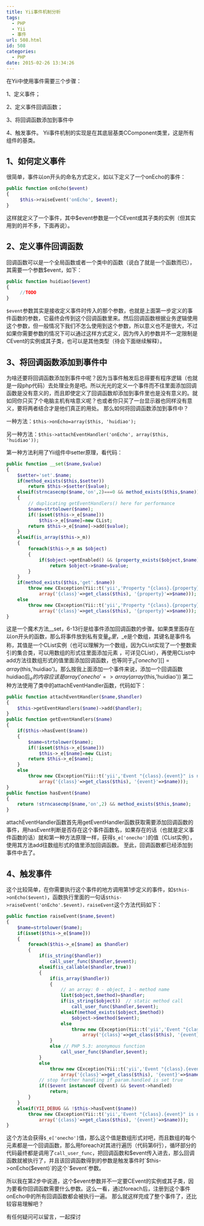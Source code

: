 ```yaml
---
title: Yii事件机制分析
tags:
  - PHP
  - Yii
  - 事件
url: 508.html
id: 508
categories:
  - PHP
date: 2015-02-26 13:34:26
---
```


在Yii中使用事件需要三个步骤：

1、定义事件；

2、定义事件回调函数；

3、将回调函数添加到事件中

4、触发事件。 Yii事件机制的实现是在其底层基类CComponent类里，这是所有组件的基类。

<!-- more -->

1、如何定义事件
--------

很简单，事件以on开头的命名方式定义，如以下定义了一个onEcho的事件：

```php
public function onEcho($event)
{
     $this->raiseEvent('onEcho', $event);
}
```

这样就定义了一个事件，其中$event参数是一个CEvent或其子类的实例（但其实用到的并不多，下面再说）。

2、定义事件回调函数
----------

回调函数可以是一个全局函数或者一个类中的函数（说白了就是一个函数而已），其需要一个参数$event，如下：

```php
public function huidiao($event)
{
     //TODO
}
```

`$event`参数其实是接收定义事件时传入的那个参数，也就是上面第一步定义的事件函数的参数，它最终会传到这个回调函数里来。然后回调函数根据业务逻辑使用这个参数，但一般情况下我们不怎么使用到这个参数，所以意义也不是很大，不过如果你需要参数的情况下可以通过这样方式定义，因为传入的参数并不一定限制是CEvent的实例或其子类，也可以是其他类型（待会下面继续解释）。

3、将回调函数添加到事件中
-------------

为啥还要将回调函数添加到事件中呢？因为当事件触发后总得要有程序逻辑（也就是一段php代码）去处理业务是吧。所以光光的定义一个事件而不往里面添加回调函数是没有意义的，而且即使定义了回调函数却添加到事件里也是没有意义的。就如同你只买了个电脑主机有啥意义呢？也或者你只买了一台显示器也同样没有意义，要将两者结合才是他们真正的用处。 那么如何将回调函数添加到事件中？

一种方法：`$this->onEcho=array($this, 'huidiao');`

另一种方法：`$this->attachEventHandler('onEcho', array($this, 'huidiao'));`

第一种方法利用了Yii组件中setter原理，看代码：

```php
public function __set($name,$value)
{
	$setter='set'.$name;
	if(method_exists($this,$setter))
		return $this->$setter($value);
	elseif(strncasecmp($name,'on',2)===0 && method_exists($this,$name))
	{
		// duplicating getEventHandlers() here for performance
		$name=strtolower($name);
		if(!isset($this->_e[$name]))
			$this->_e[$name]=new CList;
		return $this->_e[$name]->add($value);
	}
	elseif(is_array($this->_m))
	{
		foreach($this->_m as $object)
		{
			if($object->getEnabled() && (property_exists($object,$name) || $object->canSetProperty($name)))
				return $object->$name=$value;
		}
	}
	if(method_exists($this,'get'.$name))
		throw new CException(Yii::t('yii','Property "{class}.{property}" is read only.',
			array('{class}'=>get_class($this), '{property}'=>$name)));
	else
		throw new CException(Yii::t('yii','Property "{class}.{property}" is not defined.',
			array('{class}'=>get_class($this), '{property}'=>$name)));
}
```

这是一个魔术方法__set，6-13行是给事件添加回调函数的步骤。如果类里面存在以on开头的函数，那么将事件放到私有变量$_e里，$_e是个数组，其键名是事件名称，其值是一个CList实例（也可以理解为一个数组，因为CList实现了一个整数索引的集合类，可以用数组的形式往里面添加元素 ，可详见CList），再使用CList中add方法往数组形式的值里面添加回调函数，也等同于$_e['onecho'][]=array($this,'huidiao')。那么按我上面添加一个事件来说，添加一个回调函数huidiao后$_e的内容应该是array('onecho'=>array(array($this,'huidiao')) 第二种方法使用了类中的attachEventHandler函数，代码如下：

```php
public function attachEventHandler($name,$handler)
{
	$this->getEventHandlers($name)->add($handler);
}
public function getEventHandlers($name)
{
	if($this->hasEvent($name))
	{
		$name=strtolower($name);
		if(!isset($this->_e[$name]))
			$this->_e[$name]=new CList;
		return $this->_e[$name];
	}
	else
		throw new CException(Yii::t('yii','Event "{class}.{event}" is not defined.',
			array('{class}'=>get_class($this), '{event}'=>$name)));
}
public function hasEvent($name)
{
	return !strncasecmp($name,'on',2) && method_exists($this,$name);
}
```

attachEventHandler函数首先用getEventHandler函数获取需要添加回调函数的事件，用hasEvent判断是否存在这个事件函数名，如果存在的话（也就是定义事件函数的话）就和第一种方法原理一样，获得`$_e['onecho']`的值（CList实例），使用其方法add往数组形式的值里添加回调函数。 至此，回调函数都已经添加到事件中去了。

4、触发事件
------

这个比较简单，在你需要执行这个事件的地方调用第1步定义的事件，如`$this->onEcho($event)`，函数执行里面的一句话`$this->raiseEvent('onEcho'.$event)，raiseEvent`这个方法代码如下：

```php
public function raiseEvent($name,$event)
{
	$name=strtolower($name);
	if(isset($this->_e[$name]))
	{
		foreach($this->_e[$name] as $handler)
		{
			if(is_string($handler))
				call_user_func($handler,$event);
			elseif(is_callable($handler,true))
			{
				if(is_array($handler))
				{
					// an array: 0 - object, 1 - method name
					list($object,$method)=$handler;
					if(is_string($object))	// static method call
						call_user_func($handler,$event);
					elseif(method_exists($object,$method))
						$object->$method($event);
					else
						throw new CException(Yii::t('yii','Event "{class}.{event}" is attached with an invalid handler "{handler}".',
							array('{class}'=>get_class($this), '{event}'=>$name, '{handler}'=>$handler[1])));
				}
				else // PHP 5.3: anonymous function
					call_user_func($handler,$event);
			}
			else
				throw new CException(Yii::t('yii','Event "{class}.{event}" is attached with an invalid handler "{handler}".',
					array('{class}'=>get_class($this), '{event}'=>$name, '{handler}'=>gettype($handler))));
			// stop further handling if param.handled is set true
			if(($event instanceof CEvent) && $event->handled)
				return;
		}
	}
	elseif(YII_DEBUG && !$this->hasEvent($name))
		throw new CException(Yii::t('yii','Event "{class}.{event}" is not defined.',
			array('{class}'=>get_class($this), '{event}'=>$name)));
}
```

这个方法会获得`$_e['onecho']`值，那么这个值是数组形式对吧，而且数组的每个元素都是一个回调函数，那么用foreach对其进行遍历（代码第6行），循环部分的代码最终都是调用了`call_user_func`，把回调函数和$event传入进去，那么回调函数就被执行了，并且该回调函数得到的参数是触发事件时`$this->onEcho($event)`的这个`$event`参数。

所以我在第2步中说道，这个$event参数并不一定要CEvent的实例或其子类，因为要看你回调函数需要什么参数。这么一看，通过foreach后，注册到这个事件onEcho中的所有回调函数都会被执行一遍。 那么就这样完成了整个事件了，还比较容易理解吧？

有任何疑问可以留言，一起探讨